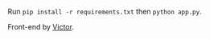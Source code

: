 Run `pip install -r requirements.txt` then `python app.py`.

Front-end by [Victor](https://github.com/heijler).